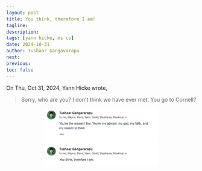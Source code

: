 ```yaml
---
layout: post
title: You think, therefore I am!
tagline:
description:
tags: [yann hicke, ms cs]
date: 2024-10-31
author: Tushaar Gangavarapu
next:
previous:
toc: false
---
```


On Thu, Oct 31, 2024, Yann Hicke wrote,

> Sorry, who are you?
> I don't think we have ever met.
> You go to Cornell?

<div align="center">
    <img 
        title="" 
        src="./imgs/yann.png" 
        alt="" 
        width="300" 
        data-align="center"
    />
</div>
